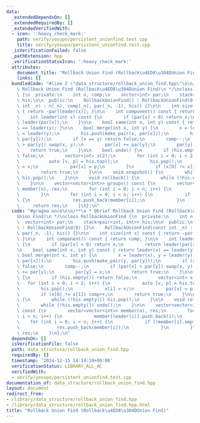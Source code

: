 ```yaml
---
data:
  _extendedDependsOn: []
  _extendedRequiredBy: []
  _extendedVerifiedWith:
  - icon: ':heavy_check_mark:'
    path: verify/yosupo/persistent_unionfind.test.cpp
    title: verify/yosupo/persistent_unionfind.test.cpp
  _isVerificationFailed: false
  _pathExtension: hpp
  _verificationStatusIcon: ':heavy_check_mark:'
  attributes:
    document_title: "Rollback Union Find (Rollback\u4ED8\u304DUnion Find)"
    links: []
  bundledCode: "#line 2 \"data_structure/rollback_union_find.hpp\"\n\n/**\n * @brief\
    \ Rollback Union Find (Rollback\u4ED8\u304DUnion Find)\n */\nclass RollbackUnionFind\
    \ {\n  private:\n    int n, comp;\n    vector<int> par;\n    stack<pair<int, int>>\
    \ his;\n\n  public:\n    RollbackUnionFind() : RollbackUnionFind(0) {}\n    RollbackUnionFind(const\
    \ int _n) : n(_n), comp(_n), par(_n, -1), his() {}\n\n    int size(int x) const\
    \ { return -par[leader(x)]; }\n\n    int component() const { return comp; }\n\n\
    \    int leader(int x) const {\n        if (par[x] < 0) return x;\n        return\
    \ leader(par[x]);\n    }\n\n    bool same(int x, int y) const { return leader(x)\
    \ == leader(y); }\n\n    bool merge(int x, int y) {\n        x = leader(x), y\
    \ = leader(y);\n        his.push(make_pair(x, par[x]));\n        his.push(make_pair(y,\
    \ par[y]));\n        if (x == y) return false;\n        comp--;\n        if (par[x]\
    \ > par[y]) swap(x, y);\n        par[x] += par[y];\n        par[y] = x;\n    \
    \    return true;\n    }\n\n    bool undo() {\n        if (his.empty()) return\
    \ false;\n        vector<int> x(2);\n        for (int i = 0; i < 2; i++) {\n \
    \           auto [v, p] = his.top();\n            his.pop();\n            x[i]\
    \ = v;\n            par[v] = p;\n        }\n        if (x[0] != x[1]) comp++;\n\
    \        return true;\n    }\n\n    void snapshot() {\n        while (!his.empty())\
    \ his.pop();\n    }\n\n    void rollback() {\n        while (!his.empty()) undo();\n\
    \    }\n\n    vector<vector<int>> groups() const {\n        vector<vector<int>>\
    \ member(n), res;\n        for (int i = 0; i < n; i++) {\n            member[leader(i)].push_back(i);\n\
    \        }\n        for (int i = 0; i < n; i++) {\n            if (!member[i].empty())\
    \ {\n                res.push_back(member[i]);\n            }\n        }\n   \
    \     return res;\n    }\n};\n"
  code: "#pragma once\n\n/**\n * @brief Rollback Union Find (Rollback\u4ED8\u304D\
    Union Find)\n */\nclass RollbackUnionFind {\n  private:\n    int n, comp;\n  \
    \  vector<int> par;\n    stack<pair<int, int>> his;\n\n  public:\n    RollbackUnionFind()\
    \ : RollbackUnionFind(0) {}\n    RollbackUnionFind(const int _n) : n(_n), comp(_n),\
    \ par(_n, -1), his() {}\n\n    int size(int x) const { return -par[leader(x)];\
    \ }\n\n    int component() const { return comp; }\n\n    int leader(int x) const\
    \ {\n        if (par[x] < 0) return x;\n        return leader(par[x]);\n    }\n\
    \n    bool same(int x, int y) const { return leader(x) == leader(y); }\n\n   \
    \ bool merge(int x, int y) {\n        x = leader(x), y = leader(y);\n        his.push(make_pair(x,\
    \ par[x]));\n        his.push(make_pair(y, par[y]));\n        if (x == y) return\
    \ false;\n        comp--;\n        if (par[x] > par[y]) swap(x, y);\n        par[x]\
    \ += par[y];\n        par[y] = x;\n        return true;\n    }\n\n    bool undo()\
    \ {\n        if (his.empty()) return false;\n        vector<int> x(2);\n     \
    \   for (int i = 0; i < 2; i++) {\n            auto [v, p] = his.top();\n    \
    \        his.pop();\n            x[i] = v;\n            par[v] = p;\n        }\n\
    \        if (x[0] != x[1]) comp++;\n        return true;\n    }\n\n    void snapshot()\
    \ {\n        while (!his.empty()) his.pop();\n    }\n\n    void rollback() {\n\
    \        while (!his.empty()) undo();\n    }\n\n    vector<vector<int>> groups()\
    \ const {\n        vector<vector<int>> member(n), res;\n        for (int i = 0;\
    \ i < n; i++) {\n            member[leader(i)].push_back(i);\n        }\n    \
    \    for (int i = 0; i < n; i++) {\n            if (!member[i].empty()) {\n  \
    \              res.push_back(member[i]);\n            }\n        }\n        return\
    \ res;\n    }\n};\n"
  dependsOn: []
  isVerificationFile: false
  path: data_structure/rollback_union_find.hpp
  requiredBy: []
  timestamp: '2024-12-15 14:14:20+09:00'
  verificationStatus: LIBRARY_ALL_AC
  verifiedWith:
  - verify/yosupo/persistent_unionfind.test.cpp
documentation_of: data_structure/rollback_union_find.hpp
layout: document
redirect_from:
- /library/data_structure/rollback_union_find.hpp
- /library/data_structure/rollback_union_find.hpp.html
title: "Rollback Union Find (Rollback\u4ED8\u304DUnion Find)"
---
```

